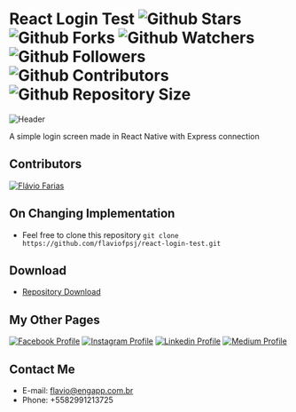 # React Login Test ![Github Stars](https://img.shields.io/github/stars/flaviofpsj/react-login-test.svg?label=Stars) ![Github Forks](https://img.shields.io/github/forks/flaviofpsj/react-login-test.svg?label=Forks) ![Github Watchers](https://img.shields.io/github/watchers/flaviofpsj/react-login-test.svg?label=Watchers) ![Github Followers](https://img.shields.io/github/followers/flaviofpsj.svg?label=Followers) ![Github Contributors](https://img.shields.io/github/contributors/flaviofpsj/react-login-test.svg?label=Contributors) ![Github Repository Size](https://img.shields.io/github/repo-size/flaviofpsj/react-login-test.svg?label=Size)

![Header](https://i.imgur.com/zIsGldC.png)

A simple login screen made in React Native with Express connection

## Contributors
<a href="https://github.com/flaviofpsj"><img src="https://i.imgur.com/TlK8zDB.png" title="Flávio Farias"></a>

## On Changing Implementation
+ Feel free to clone this repository `git clone https://github.com/flaviofpsj/react-login-test.git`

## Download
+ [Repository Download](https://github.com/flaviofpsj/react-login-test/archive/master.zip)

## My Other Pages
<a href="https://www.facebook.com/flaviofpsj"><img src="https://i.imgur.com/bHRTPvs.png" title="Facebook Profile"></a> <a href="https://www.instagram.com/flaviofpsj"><img src="https://i.imgur.com/VrYSoc0.png" title="Instagram Profile"></a> <a href="https://www.linkedin.com/in/flaviofpsj"><img src="https://i.imgur.com/ERL5FFt.png" title="Linkedin Profile"></a> <a href="https://www.medium.com/@flaviofpsj"><img src="https://i.imgur.com/UPR0HtK.png" title="Medium Profile"></a>

## Contact Me
+ E-mail: flavio@engapp.com.br
+ Phone: +5582991213725